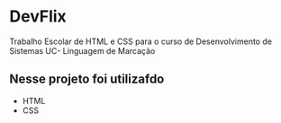 # DevFlix
Trabalho Escolar de HTML e CSS para o curso de Desenvolvimento de Sistemas UC- Linguagem de Marcação 
## Nesse projeto foi utilizafdo
* HTML
* CSS
